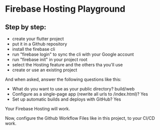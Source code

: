 # Firebase Hosting Playground

## Step by step:

- create your flutter project
- put it in a Github repository
- install the firebase cli
- run "firebase login" to sync the cli with your Google account
- run "firebase init" in your project root
- select the Hosting feature and the others tha you'll use
- create or use an existing project

And when asked, answer the following questions like this:


- What do you want to use as your public directory? build/web
- Configure as a single-page app (rewrite all urls to /index.html)? Yes
- Set up automatic builds and deploys with GitHub? Yes


Your Firebase Hosting will work.

Now, configure the Github Workflow Files like in this project, to your CI/CD work.

